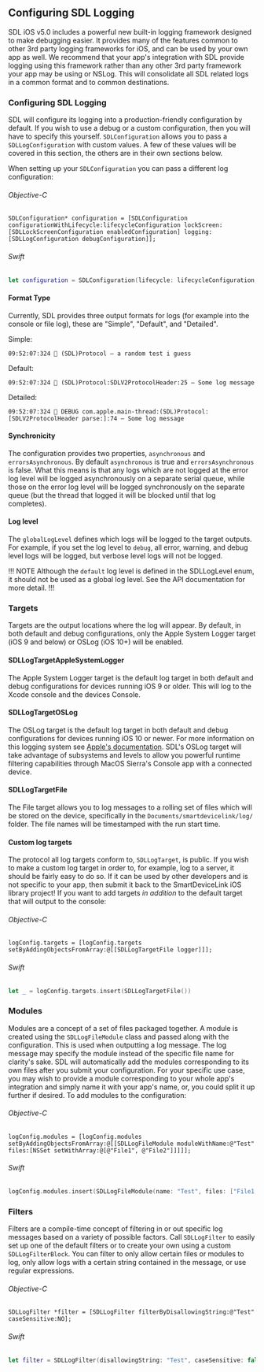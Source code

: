 ## Configuring SDL Logging
SDL iOS v5.0 includes a powerful new built-in logging framework designed to make debugging easier. It provides many of the features common to other 3rd party logging frameworks for iOS, and can be used by your own app as well. We recommend that your app's integration with SDL provide logging using this framework rather than any other 3rd party framework your app may be using or NSLog. This will consolidate all SDL related logs in a common format and to common destinations.

### Configuring SDL Logging
SDL will configure its logging into a production-friendly configuration by default. If you wish to use a debug or a custom configuration, then you will have to specify this yourself. `SDLConfiguration` allows you to pass a `SDLLogConfiguration` with custom values. A few of these values will be covered in this section, the others are in their own sections below.

When setting up your `SDLConfiguration` you can pass a different log configuration:

###### Objective-C
```objc
SDLConfiguration* configuration = [SDLConfiguration configurationWithLifecycle:lifecycleConfiguration lockScreen:[SDLLockScreenConfiguration enabledConfiguration] logging:[SDLLogConfiguration debugConfiguration]];
```

###### Swift
```swift
let configuration = SDLConfiguration(lifecycle: lifecycleConfiguration, lockScreen: .enabled(), logging: .debug())
```

#### Format Type
Currently, SDL provides three output formats for logs (for example into the console or file log), these are "Simple", "Default", and "Detailed".

Simple:
```
09:52:07:324 🔹 (SDL)Protocol – a random test i guess
```

Default:
```
09:52:07:324 🔹 (SDL)Protocol:SDLV2ProtocolHeader:25 – Some log message
```

Detailed:
```
09:52:07:324 🔹 DEBUG com.apple.main-thread:(SDL)Protocol:[SDLV2ProtocolHeader parse:]:74 – Some log message
```

#### Synchronicity
The configuration provides two properties, `asynchronous` and `errorsAsynchronous`. By default `asynchronous` is true and `errorsAsynchronous` is false. What this means is that any logs which are not logged at the error log level will be logged asynchronously on a separate serial queue, while those on the error log level will be logged synchronously on the separate queue (but the thread that logged it will be blocked until that log completes).

#### Log level
The `globalLogLevel` defines which logs will be logged to the target outputs. For example, if you set the log level to `debug`, all error, warning, and debug level logs will be logged, but verbose level logs will not be logged.

!!! NOTE
Although the `default` log level is defined in the SDLLogLevel enum, it should not be used as a global log level. See the API documentation for more detail.
!!!

### Targets
Targets are the output locations where the log will appear. By default, in both default and debug configurations, only the Apple System Logger target (iOS 9 and below) or OSLog (iOS 10+) will be enabled.

#### SDLLogTargetAppleSystemLogger
The Apple System Logger target is the default log target in both default and debug configurations for devices running iOS 9 or older. This will log to the Xcode console and the devices Console.

#### SDLLogTargetOSLog
The OSLog target is the default log target in both default and debug configurations for devices running iOS 10 or newer. For more information on this logging system see [Apple's documentation](https://developer.apple.com/reference/os/logging). SDL's OSLog target will take advantage of subsystems and levels to allow you powerful runtime filtering capabilities through MacOS Sierra's Console app with a connected device.

#### SDLLogTargetFile
The File target allows you to log messages to a rolling set of files which will be stored on the device, specifically in the `Documents/smartdevicelink/log/` folder. The file names will be timestamped with the run start time.

#### Custom log targets
The protocol all log targets conform to, `SDLLogTarget`, is public. If you wish to make a custom log target in order to, for example, log to a server, it should be fairly easy to do so. If it can be used by other developers and is not specific to your app, then submit it back to the SmartDeviceLink iOS library project! If you want to add targets *in addition* to the default target that will output to the console:

###### Objective-C
```objc
logConfig.targets = [logConfig.targets setByAddingObjectsFromArray:@[[SDLLogTargetFile logger]]];
```

###### Swift
```swift
let _ = logConfig.targets.insert(SDLLogTargetFile())
```

### Modules
Modules are a concept of a set of files packaged together. A module is created using the `SDLLogFileModule` class and passed along with the configuration. This is used when outputting a log message. The log message may specify the module instead of the specific file name for clarity's sake. SDL will automatically add the modules corresponding to its own files after you submit your configuration. For your specific use case, you may wish to provide a module corresponding to your whole app's integration and simply name it with your app's name, or, you could split it up further if desired. To add modules to the configuration:

###### Objective-C
```objc
logConfig.modules = [logConfig.modules setByAddingObjectsFromArray:@[[SDLLogFileModule moduleWithName:@"Test" files:[NSSet setWithArray:@[@"File1", @"File2"]]]]];
```

###### Swift
```swift
logConfig.modules.insert(SDLLogFileModule(name: "Test", files: ["File1, File2"]))
```

### Filters
Filters are a compile-time concept of filtering in or out specific log messages based on a variety of possible factors. Call `SDLLogFilter` to easily set up one of the default filters or to create your own using a custom `SDLLogFilterBlock`. You can filter to only allow certain files or modules to log, only allow logs with a certain string contained in the message, or use regular expressions.

###### Objective-C
```objc
SDLLogFilter *filter = [SDLLogFilter filterByDisallowingString:@"Test" caseSensitive:NO];
```

###### Swift
```swift
let filter = SDLLogFilter(disallowingString: "Test", caseSensitive: false)
```
